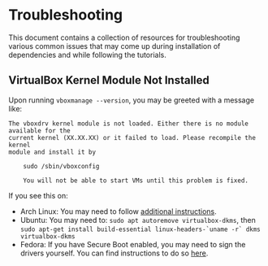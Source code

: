 # Troubleshooting

This document contains a collection of resources for troubleshooting various common
issues that may come up during installation of dependencies and while following the
tutorials.

## VirtualBox Kernel Module Not Installed

Upon running `vboxmanage --version`, you may be greeted with a message like:

```text
The vboxdrv kernel module is not loaded. Either there is no module available for the
current kernel (XX.XX.XX) or it failed to load. Please recompile the kernel
module and install it by

    sudo /sbin/vboxconfig

    You will not be able to start VMs until this problem is fixed.
```

If you see this on:

- Arch Linux: You may need to follow
  [additional instructions](https://docs.docker.com/engine/install/linux-postinstall/).
- Ubuntu: You may need to:
  `sudo apt autoremove virtualbox-dkms`, then
  ```sudo apt-get install build-essential linux-headers-`uname -r` dkms virtualbox-dkms```
- Fedora: If you have Secure Boot enabled, you may need to sign the drivers yourself.
  You can find instructions to do so [here](https://gist.github.com/reillysiemens/ac6bea1e6c7684d62f544bd79b2182a4).